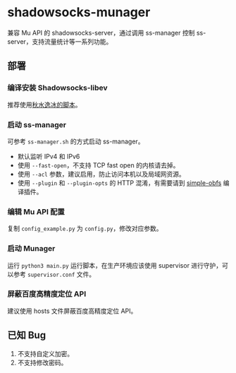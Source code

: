 # shadowsocks-munager

兼容 Mu API 的 shadowsocks-server，通过调用 ss-manager 控制 ss-server，支持流量统计等一系列功能。

## 部署

### 编译安装 Shadowsocks-libev

推荐使用[秋水逸冰的脚本](https://shadowsocks.be/4.html)。

### 启动 ss-manager

可参考 `ss-manager.sh` 的方式启动 ss-manager。

- 默认监听 IPv4 和 IPv6
- 使用 `--fast-open`，不支持 TCP fast open 的内核请去掉。
- 使用 `--acl` 参数，建议启用，防止访问本机以及局域网资源。
- 使用 `--plugin` 和 `--plugin-opts` 的 HTTP 混淆，有需要请到 [simple-obfs](https://github.com/shadowsocks/simple-obfs) 编译插件。

### 编辑 Mu API 配置

复制 `config_example.py` 为 `config.py`，修改对应参数。

### 启动 Munager

运行 `python3 main.py` 运行脚本，在生产环境应该使用 supervisor 进行守护，可以参考 `supervisor.conf` 文件。

### 屏蔽百度高精度定位 API

建议使用 hosts 文件屏蔽百度高精度定位 API。

## 已知 Bug

1. 不支持自定义加密。
2. 不支持修改密码。
